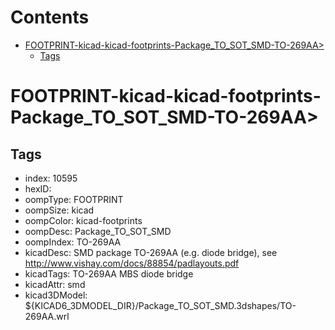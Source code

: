 



Contents
========

* [FOOTPRINT-kicad-kicad-footprints-Package_TO_SOT_SMD-TO-269AA>](#footprint-kicad-kicad-footprints-package_to_sot_smd-to-269aa)
	* [Tags](#tags)

# FOOTPRINT-kicad-kicad-footprints-Package_TO_SOT_SMD-TO-269AA>

## Tags

- index: 10595
- hexID: 
- oompType: FOOTPRINT
- oompSize: kicad
- oompColor: kicad-footprints
- oompDesc: Package_TO_SOT_SMD
- oompIndex: TO-269AA
- kicadDesc: SMD package TO-269AA (e.g. diode bridge), see http://www.vishay.com/docs/88854/padlayouts.pdf
- kicadTags: TO-269AA MBS diode bridge
- kicadAttr: smd
- kicad3DModel: ${KICAD6_3DMODEL_DIR}/Package_TO_SOT_SMD.3dshapes/TO-269AA.wrl

